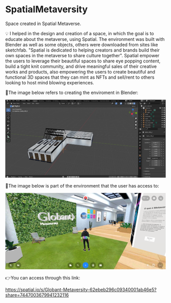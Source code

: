 # SpatialMetaversity
Space created in Spatial Metaverse.

:bulb:
I helped in the design and creation of a space, in which the goal is to educate about the metaverse, using Spatial. The environment was built with Blender as well as some objects, others were downloaded from sites like sketchfab.
"Spatial is dedicated to helping creators and brands build their own spaces in the metaverse to share culture together". Spatial empower the users to leverage their beautiful spaces to share eye popping content, build a tight knit community, and drive meaningful sales of their creative works and products, also empowering the users to create beautiful and functional 3D spaces that they can mint as NFTs and sell/rent to others looking to host mind blowing experiences.

:beginner:The image below refers to creating the enviroment in Blender:

![alt Enviroment in Blender](Meta1.png "Enviroment in Blender")

:school:The image below is part of the environment that the user has access to:

![alt Enviroment](Meta2.png "Enviroment")

:point_right:You can access through this link:

https://spatial.io/s/Globant-Metaversity-62ebeb296c09340001ab46e5?share=7447003679941232116
